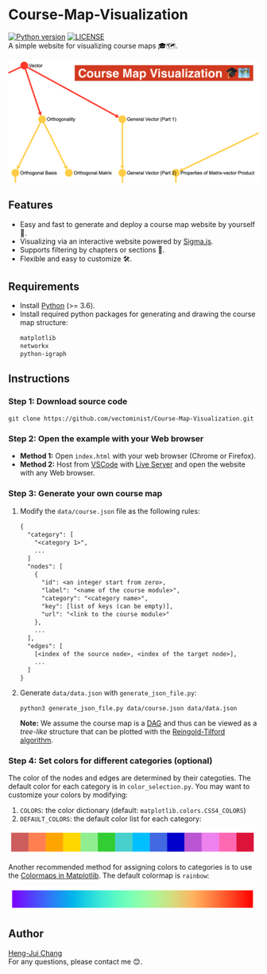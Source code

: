 # Course-Map-Visualization
[![Python version](https://img.shields.io/badge/python-%3E=_3.6-green.svg?style=flat-square)](_blank)
[![LICENSE](https://img.shields.io/badge/license-MIT-blue.svg?style=flat-square)](./LICENSE)  
A simple website for visualizing course maps 🎓🗺.
<p align="center">
  <img src="images/title.png" width="600">
</p>

## Features

* Easy and fast to generate and deploy a course map website by yourself 🚀.
* Visualizing via an interactive website powered by [Sigma.js](http://sigmajs.org/).
* Supports filtering by chapters or sections 📖.
* Flexible and easy to customize 🛠.
<!-- * Demo website: [link](https://google.com) (not lauched yet) -->


## Requirements

* Install [Python](https://www.python.org/) (>= 3.6).
* Install required python packages for generating and drawing the course map structure:
  ```
  matplotlib
  networkx
  python-igraph
  ```

## Instructions

### Step 1: Download source code

```
git clone https://github.com/vectominist/Course-Map-Visualization.git
```

### Step 2: Open the example with your Web browser

* **Method 1:**
  Open `index.html` with your web browser (Chrome or Firefox).
* **Method 2:**
  Host from [VSCode](https://code.visualstudio.com/) with [Live Server](https://github.com/ritwickdey/vscode-live-server) and open the website with any Web browser.

### Step 3: Generate your own course map

1. Modify the `data/course.json` file as the following rules:

   ```
   {
     "category": [
       "<category 1>",
       ...
     ]
     "nodes": [
       {
         "id": <an integer start from zero>,
         "label": "<name of the course module>",
         "category": "<category name>",
         "key": [list of keys (can be empty)],
         "url": "<link to the course module>"
       },
       ...
     ],
     "edges": [
       [<index of the source node>, <index of the target node>],
       ...
     ]
   }
   ```
2. Generate `data/data.json` with `generate_json_file.py`:

   ```
   python3 generate_json_file.py data/course.json data/data.json
   ```
   **Note:** We assume the course map is a [DAG](https://en.wikipedia.org/wiki/Directed_acyclic_graph) and thus can be viewed as a *tree-like* structure that can be plotted with the [Reingold-Tilford algorithm](https://reingold.co/tidier-drawings.pdf).

### Step 4: Set colors for different categories (optional)

The color of the nodes and edges are determined by their categoties. The default color for each category is in `color_selection.py`. You may want to customize your colors by modifying:
1. `COLORS`: the color dictionary (default: `matplotlib.colors.CSS4_COLORS`)
2. `DEFAULT_COLORS`: the default color list for each category:
<p align="left">
  <img src="images/default_colors.png" width="500">
</p>

Another recommended method for assigning colors to categories is to use the [Colormaps in Matplotlib](https://matplotlib.org/3.1.0/tutorials/colors/colormaps.html). The default colormap is `rainbow`:
<p align="left">
  <img src="images/rainbow.png" width="500">
</p>


## Author
[Heng-Jui Chang](https://vectominist.github.io/)  
For any questions, please contact me 😊.